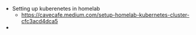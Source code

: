 - Setting up kuberenetes in homelab
	- https://cavecafe.medium.com/setup-homelab-kubernetes-cluster-cfc3acd4dca5
-